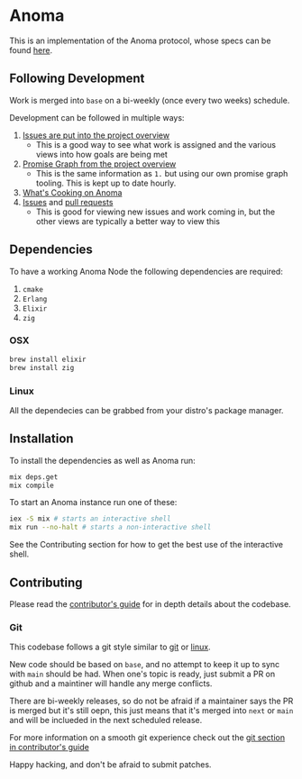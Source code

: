# Anoma

This is an implementation of the Anoma protocol, whose specs can be
found [here](https://specs.anoma.net/alpha).

## Following Development

Work is merged into `base` on a bi-weekly (once every two weeks)
schedule.

Development can be followed in multiple ways:

1. [Issues are put into the project overview](https://github.com/orgs/anoma/projects/19)
   - This is a good way to see what work is assigned and the various
     views into how goals are being met
2. [Promise Graph from the project overview](https://specs.anoma.net/projects/anoma-19.html)
   - This is the same information as `1.` but using our own promise
     graph tooling. This is kept up to date hourly.
3. [What's Cooking on Anoma](https://github.com/orgs/anoma/projects/20 "A good view on how topics are progressing throughout a cycle")
4. [Issues](https://github.com/anoma/anoma/issues) and [pull requests](https://github.com/anoma/anoma/pulls)
   - This is good for viewing new issues and work coming in, but the
     other views are typically a better way to view this

## Dependencies

To have a working Anoma Node the following dependencies are required:

1. `cmake`
2. `Erlang`
3. `Elixir`
4. `zig`

### OSX

```sh
brew install elixir
brew install zig
```

### Linux

All the dependecies can be grabbed from your distro's package manager.

## Installation

To install the dependencies as well as Anoma run:

```bash
mix deps.get
mix compile
```

To start an Anoma instance run one of these:

```bash
iex -S mix # starts an interactive shell
mix run --no-halt # starts a non-interactive shell
```

See the Contributing section for how to get the best use of the
interactive shell.

## Contributing

Please read the [contributor's guide](./documentation/CONTRIBUTING.livemd) for in
depth details about the codebase.

### Git

This codebase follows a git style similar to
[git](https://git-scm.com/) or
[linux](https://git.kernel.org/pub/scm/linux/kernel/git/torvalds/linux.git).

New code should be based on `base`, and no attempt to keep it up to
sync with `main` should be had. When one's topic is ready, just submit
a PR on github and a maintiner will handle any merge conflicts.

There are bi-weekly releases, so do not be afraid if a maintainer says
the PR is merged but it's still oepn, this just means that it's merged
into `next` or `main` and will be inclueded in the next scheduled
release.

For more information on a smooth git experience check out the [git
section in contributor's guide](./documentation/contributing/git.livemd)

Happy hacking, and don't be afraid to submit patches.
